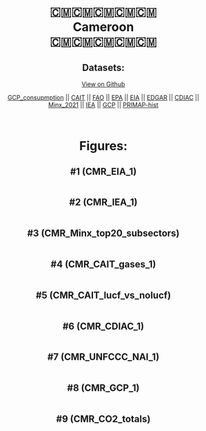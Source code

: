 
<center>
<h1 align="center">
🇨🇲🇨🇲🇨🇲🇨🇲🇨🇲
<br>
Cameroon
<br>
🇨🇲🇨🇲🇨🇲🇨🇲🇨🇲
</h1>
<h2>Datasets:</h2>
<p><a href="https://github.com/dquintani/GreenhouseData/tree/master/country_data/CMR_Cameroon/data">View on Github</a>
<br></p><p><a href="data/CMR_GCP_consupmption.csv">GCP_consupmption</a> || <a href="data/CMR_CAIT.csv">CAIT</a> || <a href="data/CMR_FAO.csv">FAO</a> || <a href="data/CMR_EPA.csv">EPA</a> || <a href="data/CMR_EIA.csv">EIA</a> || <a href="data/CMR_EDGAR.csv">EDGAR</a> || <a href="data/CMR_CDIAC.csv">CDIAC</a> || <a href="data/CMR_Minx_2021.csv">Minx_2021</a> || <a href="data/CMR_IEA.csv">IEA</a> || <a href="data/CMR_GCP.csv">GCP</a> || <a href="data/CMR_PRIMAP-hist.csv">PRIMAP-hist</a></p><p><br></p>
<h1>Figures:</h1><h2>#1 (CMR_EIA_1)</h2>
<p><img alt="" src="figures/CMR_EIA_1.png" /></p><h2>#2 (CMR_IEA_1)</h2>
<p><img alt="" src="figures/CMR_IEA_1.png" /></p><h2>#3 (CMR_Minx_top20_subsectors)</h2>
<p><img alt="" src="figures/CMR_Minx_top20_subsectors.png" /></p><h2>#4 (CMR_CAIT_gases_1)</h2>
<p><img alt="" src="figures/CMR_CAIT_gases_1.png" /></p><h2>#5 (CMR_CAIT_lucf_vs_nolucf)</h2>
<p><img alt="" src="figures/CMR_CAIT_lucf_vs_nolucf.png" /></p><h2>#6 (CMR_CDIAC_1)</h2>
<p><img alt="" src="figures/CMR_CDIAC_1.png" /></p><h2>#7 (CMR_UNFCCC_NAI_1)</h2>
<p><img alt="" src="figures/CMR_UNFCCC_NAI_1.png" /></p><h2>#8 (CMR_GCP_1)</h2>
<p><img alt="" src="figures/CMR_GCP_1.png" /></p><h2>#9 (CMR_CO2_totals)</h2>
<p><img alt="" src="figures/CMR_CO2_totals.png" /></p>